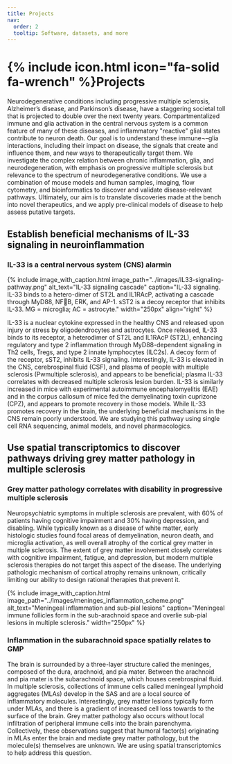 ```yaml
---
title: Projects
nav:
  order: 2
  tooltip: Software, datasets, and more
---
```


# {% include icon.html icon="fa-solid fa-wrench" %}Projects

Neurodegenerative conditions including progressive multiple sclerosis, Alzheimer’s disease, and Parkinson’s disease, have a staggering societal toll that is projected to double over the next twenty years. Compartmentalized immune and glia activation in the central nervous system is a common feature of many of these diseases, and inflammatory "reactive" glial states contribute to neuron death. Our goal is to understand these immune¬–glia interactions, including their impact on disease, the signals that create and influence them, and new ways to therapeutically target them. We investigate the complex relation between chronic inflammation, glia, and neurodegeneration, with emphasis on progressive multiple sclerosis but relevance to the spectrum of neurodegenerative conditions. We use a combination of mouse models and human samples, imaging, flow cytometry, and bioinformatics to discover and validate disease-relevant pathways. Ultimately, our aim is to translate discoveries made at the bench into novel therapeutics, and we apply pre-clinical models of disease to help assess putative targets.

## Establish beneficial mechanisms of IL-33 signaling in neuroinflammation

### IL-33 is a central nervous system (CNS) alarmin

  {% include image_with_caption.html 
    image_path="../images/IL33-signaling-pathway.png" 
    alt_text="IL-33 signaling cascade" 
    caption="IL-33 signaling. IL-33 binds to a hetero-dimer of ST2L and IL1RAcP, activating a cascade through MyD88, NFB, ERK, and AP-1. sST2 is a decoy receptor that inhibits IL-33. MG = microglia; AC = astrocyte."
    width="250px"
    align="right"
  %}

IL-33 is a nuclear cytokine expressed in the healthy CNS and released upon injury or stress by oligodendrocytes and astrocytes. Once released, IL-33 binds to its receptor, a heterodimer of ST2L and IL1RAcP (ST2L), enhancing regulatory and type 2 inflammation through MyD88-dependent signaling in Th2 cells, Tregs, and type 2 innate lymphocytes (ILC2s). A decoy form of the receptor, sST2, inhibits IL-33 signaling. Interestingly, IL-33 is elevated in the CNS, cerebrospinal fluid (CSF), and plasma of people with multiple sclerosis (Pwmultiple sclerosis), and appears to be beneficial; plasma IL-33 correlates with decreased multiple sclerosis lesion burden. IL-33 is similarly increased in mice with experimental autoimmune encephalomyelitis (EAE) and in the corpus callosum of mice fed the demyelinating toxin cuprizone (CPZ), and appears to promote recovery in those models. While IL-33 promotes recovery in the brain, the underlying beneficial mechanisms in the CNS remain poorly understood. We are studying this pathway using single cell RNA sequencing, animal models, and novel pharmacologics.

## Use spatial transcriptomics to discover pathways driving grey matter pathology in multiple sclerosis
### Grey matter pathology correlates with disability in progressive multiple sclerosis
Neuropsychiatric symptoms in multiple sclerosis are prevalent, with 60% of patients having cognitive impairment and 30% having depression, and disabling. While typically known as a disease of white matter, early histologic studies found focal areas of demyelination, neuron death, and microglia activation, as well overall atrophy of the cortical grey matter in multiple sclerosis. The extent of grey matter involvement closely correlates with cognitive impairment, fatigue, and depression, but modern multiple sclerosis therapies do not target this aspect of the disease. The underlying pathologic mechanism of cortical atrophy remains unknown, critically limiting our ability to design rational therapies that prevent it.

  {% include image_with_caption.html 
    image_path="../images/meninges_inflammation_scheme.png" 
    alt_text="Meningeal inflammation and sub-pial lesions" 
    caption="Meningeal immune follicles form in the sub-arachnoid space and overlie sub-pial lesions in multiple sclerosis." 
    width="250px"
  %}
  
### Inflammation in the subarachnoid space spatially relates to GMP
The brain is surrounded by a three-layer structure called the meninges, composed of the dura, arachnoid, and pia mater. Between the arachnoid and pia mater is the subarachnoid space, which houses cerebrospinal fluid. In multiple sclerosis, collections of immune cells called meningeal lymphoid aggregates (MLAs) develop in the SAS and are a local source of inflammatory molecules. Interestingly, grey matter lesions typically form under MLAs, and there is a gradient of increased cell loss towards to the surface of the brain. Grey matter pathology also occurs without local infiltration of peripheral immune cells into the brain parenchyma. Collectively, these observations suggest that humoral factor(s) originating in MLAs enter the brain and mediate grey matter pathology, but the molecule(s) themselves are unknown. We are using spatial transcriptomics to help address this question.
